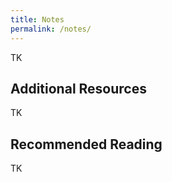 ```yaml
---
title: Notes
permalink: /notes/
---
```


TK

Additional Resources
--------------------

TK

Recommended Reading
-------------------

TK
